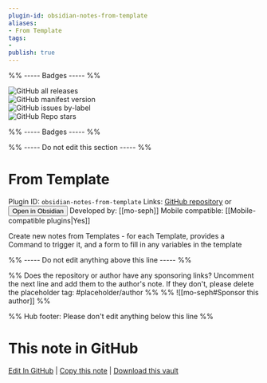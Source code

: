 ```yaml
---
plugin-id: obsidian-notes-from-template
aliases:
- From Template
tags: 
- 
publish: true
---
```


%% ----- Badges ----- %%

![GitHub all releases](https://img.shields.io/github/downloads/mo-seph/obsidian-note-from-template/total?color=573E7A&logo=github&style=for-the-badge)   
![GitHub manifest version](https://img.shields.io/github/manifest-json/v/mo-seph/obsidian-note-from-template?color=573E7A&logo=github&style=for-the-badge)   
![GitHub issues by-label](https://img.shields.io/github/issues/mo-seph/obsidian-note-from-template/help%20wanted?color=573E7A&logo=github&style=for-the-badge)   
![GitHub Repo stars](https://img.shields.io/github/stars/mo-seph/obsidian-note-from-template?color=573E7A&logo=github&style=for-the-badge)

%% ----- Badges ----- %%

%% ----- Do not edit this section ----- %%

# From Template

Plugin ID: `obsidian-notes-from-template`
Links: [GitHub repository](https://github.com/mo-seph/obsidian-note-from-template) or [<button id=HH>Open in Obsidian</button>](obsidian://show-plugin?id=obsidian-notes-from-template)
Developed by: [[mo-seph]]
Mobile compatible: [[Mobile-compatible plugins|Yes]]

Create new notes from Templates - for each Template, provides a Command to trigger it, and a form to fill in any variables in the template

%% ----- Do not edit anything above this line ----- %% 

%% Does the repository or author have any sponsoring links? Uncomment the next line and add them to the author's note. If they don't, please delete the placeholder tag: #placeholder/author %%
%% ![[mo-seph#Sponsor this author]] %%

%% Hub footer: Please don't edit anything below this line %%

# This note in GitHub

<span class="git-footer">[Edit In GitHub](https://github.dev/obsidian-community/obsidian-hub/blob/main/02%20-%20Community%20Expansions/02.05%20All%20Community%20Expansions/Plugins/obsidian-notes-from-template.md "git-hub-edit-note") | [Copy this note](https://raw.githubusercontent.com/obsidian-community/obsidian-hub/main/02%20-%20Community%20Expansions/02.05%20All%20Community%20Expansions/Plugins/obsidian-notes-from-template.md "git-hub-copy-note") | [Download this vault](https://github.com/obsidian-community/obsidian-hub/archive/refs/heads/main.zip "git-hub-download-vault") </span>
